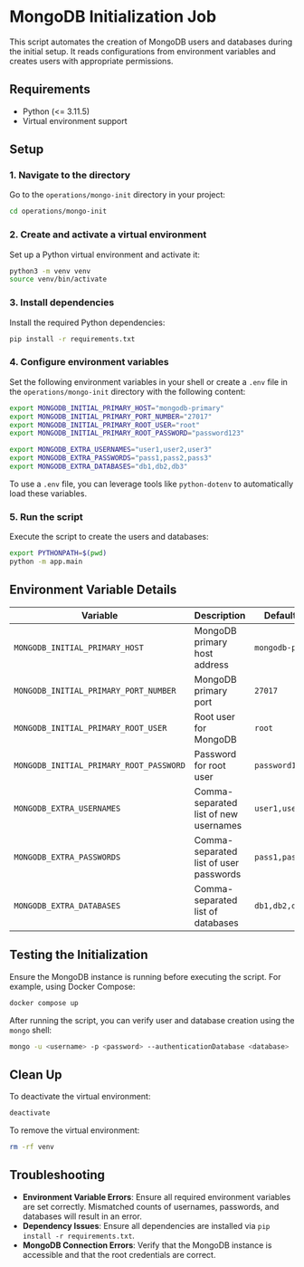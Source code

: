 # MongoDB Initialization Job

This script automates the creation of MongoDB users and databases during the initial setup. It reads configurations from environment variables and creates users with appropriate permissions.

## Requirements

- Python (<= 3.11.5)
- Virtual environment support

## Setup

### 1. Navigate to the directory

Go to the `operations/mongo-init` directory in your project:

```bash
cd operations/mongo-init
```

### 2. Create and activate a virtual environment

Set up a Python virtual environment and activate it:

```bash
python3 -m venv venv
source venv/bin/activate
```

### 3. Install dependencies

Install the required Python dependencies:

```bash
pip install -r requirements.txt
```

### 4. Configure environment variables

Set the following environment variables in your shell or create a `.env` file in the `operations/mongo-init` directory with the following content:

```bash
export MONGODB_INITIAL_PRIMARY_HOST="mongodb-primary"
export MONGODB_INITIAL_PRIMARY_PORT_NUMBER="27017"
export MONGODB_INITIAL_PRIMARY_ROOT_USER="root"
export MONGODB_INITIAL_PRIMARY_ROOT_PASSWORD="password123"

export MONGODB_EXTRA_USERNAMES="user1,user2,user3"
export MONGODB_EXTRA_PASSWORDS="pass1,pass2,pass3"
export MONGODB_EXTRA_DATABASES="db1,db2,db3"
```

To use a `.env` file, you can leverage tools like `python-dotenv` to automatically load these variables.

### 5. Run the script

Execute the script to create the users and databases:

```bash
export PYTHONPATH=$(pwd)
python -m app.main
```

## Environment Variable Details

| Variable                                | Description                            | Default Value       |
| --------------------------------------- | -------------------------------------- | ------------------- |
| `MONGODB_INITIAL_PRIMARY_HOST`          | MongoDB primary host address           | `mongodb-primary`   |
| `MONGODB_INITIAL_PRIMARY_PORT_NUMBER`   | MongoDB primary port                   | `27017`             |
| `MONGODB_INITIAL_PRIMARY_ROOT_USER`     | Root user for MongoDB                  | `root`              |
| `MONGODB_INITIAL_PRIMARY_ROOT_PASSWORD` | Password for root user                 | `password123`       |
| `MONGODB_EXTRA_USERNAMES`               | Comma-separated list of new usernames  | `user1,user2,user3` |
| `MONGODB_EXTRA_PASSWORDS`               | Comma-separated list of user passwords | `pass1,pass2,pass3` |
| `MONGODB_EXTRA_DATABASES`               | Comma-separated list of databases      | `db1,db2,db3`       |

## Testing the Initialization

Ensure the MongoDB instance is running before executing the script. For example, using Docker Compose:

```bash
docker compose up
```

After running the script, you can verify user and database creation using the `mongo` shell:

```bash
mongo -u <username> -p <password> --authenticationDatabase <database>
```

## Clean Up

To deactivate the virtual environment:

```bash
deactivate
```

To remove the virtual environment:

```bash
rm -rf venv
```

## Troubleshooting

- **Environment Variable Errors**: Ensure all required environment variables are set correctly. Mismatched counts of usernames, passwords, and databases will result in an error.
- **Dependency Issues**: Ensure all dependencies are installed via `pip install -r requirements.txt`.
- **MongoDB Connection Errors**: Verify that the MongoDB instance is accessible and that the root credentials are correct.
